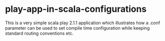 play-app-in-scala-configurations
================================

This is a very simple scala play 2.1.1 application which illustrates how a .conf parameter can be used to set compile time configuration while keeping standard routing conventions etc.
